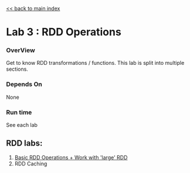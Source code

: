[<< back to main index](../README.md)

Lab 3 : RDD Operations
======================
### OverView
Get to know RDD transformations / functions.  This lab is split into multiple sections.

### Depends On 
None

### Run time
See each lab

## RDD labs:
1. [Basic RDD Operations + Work with 'large' RDD](1-rdd-basics.md)
2. RDD Caching

